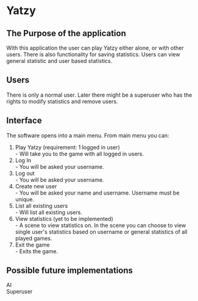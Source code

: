 <h1>Yatzy</h1>

<h2>The Purpose of the application</h2>

With this application the user can play Yatzy either alone, or with other users. There is also functionality for saving statistics. Users can view general statistic and user based statistics.

<h2>Users</h2>

There is only a normal user. Later there might be a superuser who has the rights to modify statistics and remove users.

<h2> Interface </h2>

The software opens into a main menu. From main menu you can:
<ol type="1">
	<li>Play Yatzy (requirement: 1 logged in user)</li>
		- Will take you to the game with all logged in users.
	<li>Log In</li>
		- You will be asked your username. 
	<li>Log out</li>
		- You will be asked your username.
	<li>Create new user</li>
		- You will be asked your name and username. Username must be unique.
	<li>List all existing users</li>
		- Will list all existing users.
	<li>View statistics (yet to be implemented)</li>
		- A scene to view statistics on. In the scene you can choose to view single 			user's statistics based on username or general statistics of all played games.
	<li>Exit the game</li>
		- Exits the game.
</ol> 





<h2> Possible future implementations </h2>

AI</br>
Superuser
